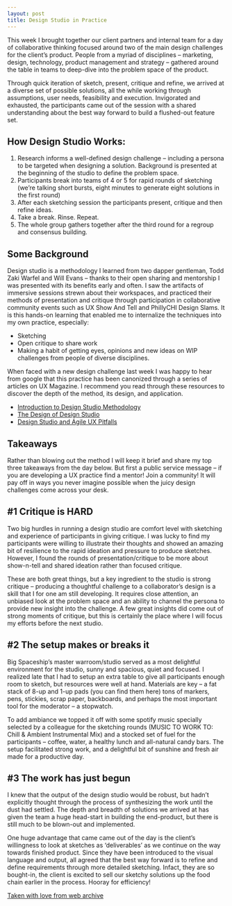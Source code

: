 ```yaml
---
layout: post
title: Design Studio in Practice
---
```


This week I brought together our client partners and internal team for a day of collaborative thinking focused around two of the main design challenges for the client’s product. People from a myriad of disciplines – marketing, design, technology, product management and strategy – gathered around the table in teams to deep-dive into the problem space of the product.

Through quick iteration of sketch, present, critique and refine, we arrived at a diverse set of possible solutions, all the while working through assumptions, user needs, feasibility and execution. Invigorated and exhausted, the participants came out of the session with a shared understanding about the best way forward to build a flushed-out feature set.

## How Design Studio Works:
1. Research informs a well-defined design challenge – including a persona to be targeted when designing a solution. Background is presented at the beginning of the studio to define the problem space.
2. Participants break into teams of 4 or 5 for rapid rounds of sketching (we’re talking short bursts, eight minutes to generate eight solutions in the first round)
3. After each sketching session the participants present, critique and then refine ideas.
4. Take a break. Rinse. Repeat.
5. The whole group gathers together after the third round for a regroup and consensus building.

## Some Background
Design studio is a methodology I learned from two dapper gentleman, Todd Zaki Warfel and Will Evans – thanks to their open sharing and mentorship I was presented with its benefits early and often. I saw the artifacts of immersive sessions strewn about their workspaces, and practiced their methods of presentation and critique through participation in collaborative community events such as UX Show And Tell and PhillyCHI Design Slams. It is this hands-on learning that enabled me to internalize the techniques into my own practice, especially:

- Sketching
- Open critique to share work
- Making a habit of getting eyes, opinions and new ideas on WIP challenges from people of diverse disciplines.

When faced with a new design challenge last week I was happy to hear from google that this practice has been canonized through a series of articles on UX Magazine. I recommend you read through these resources to discover the depth of the method, its design, and application.

- [Introduction to Design Studio Methodology](https://web.archive.org/web/20121214204205/http://uxmag.com/articles/introduction-to-design-studio-methodology)
- [The Design of Design Studio](https://web.archive.org/web/20120910154318/http://uxmag.com/articles/the-design-of-design-studio)
- [Design Studio and Agile UX Pitfalls](https://web.archive.org/web/20121017041101/http://uxmag.com/articles/design-studio-and-agile-ux-process-and-pitfalls)

## Takeaways
Rather than blowing out the method I will keep it brief and share my top three takeaways from the day below. But first a public service message – if you are developing a UX practice find a mentor! Join a community! It will pay off in ways you never imagine possible when the juicy design challenges come across your desk.

## #1 Critique is HARD
Two big hurdles in running a design studio are comfort level with sketching and experience of participants in giving critique.  I was lucky to find my participants were willing to illustrate their thoughts and showed an amazing bit of resilience to the rapid ideation and pressure to produce sketches.  However, I found the rounds of presentation/critique to be more about show-n-tell and shared ideation rather than focused  critique.

These are both great things, but a key ingredient to the studio is strong critique – producing a thoughtful challenge to a collaborator’s design is a skill that I for one am still developing. It requires close attention, an unbiased look at the problem space and an ability to channel the persona to provide new insight into the challenge. A few great insights did come out of strong moments of critique, but this is certainly the place where I will focus my efforts before the next studio.

## #2 The setup makes or breaks it
Big Spaceship’s master warroom/studio served as a most delightful environment for the studio, sunny and spacious, quiet and focused. I realized late that I had to setup an extra table to give all participants enough room to sketch, but resources were well at hand. Materials are key – a fat stack of 8-up and 1-up pads (you can find them here) tons of markers, pens, stickies, scrap paper, backboards, and perhaps the most important tool for the moderator – a stopwatch.

To add ambiance we topped it off with some spotify music specially selected by a colleague for the sketching rounds (MUSIC TO WORK TO: Chill & Ambient Instrumental Mix) and a stocked set of fuel for the participants – coffee, water, a healthy lunch and all-natural candy bars. The setup facilitated strong work, and a delightful bit of sunshine and fresh air made for a productive day.

## #3 The work has just begun
I knew that the output of the design studio would be robust, but hadn’t explicitly thought through the process of synthesizing the work until the dust had settled. The depth and breadth of solutions we arrived at has given the team a huge head-start in building the end-product, but there is still much to be blown-out and implemented.

One huge advantage that came came out of the day is the client’s willingness to look at sketches as ‘deliverables’ as we continue on the way towards finished product. Since they have been introduced to the visual language and output, all agreed that the best way forward is to refine and define requirements through more detailed sketching.  Infact, they are so bought-in, the client is excited to sell our sketchy solutions up the food chain earlier in the process. Hooray for efficiency!


[Taken with love from web archive](https://web.archive.org/web/20121210042829/http://www.bigspaceship.com/2012/12/design-studio-in-practice/)
